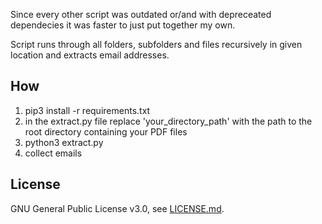 
Since every other script was outdated or/and with depreceated dependecies it was faster to just put together my own.

Script runs through all folders, subfolders and files recursively in given location and extracts email addresses.


## How

1) pip3 install -r requirements.txt
2) in the extract.py file replace 'your_directory_path' with the path to the root directory containing your PDF files
3) python3 extract.py
4) collect emails

## License

GNU General Public License v3.0, see [LICENSE.md](https://github.com/vardecab/emails-from-pdfs/blob/master/LICENSE).

